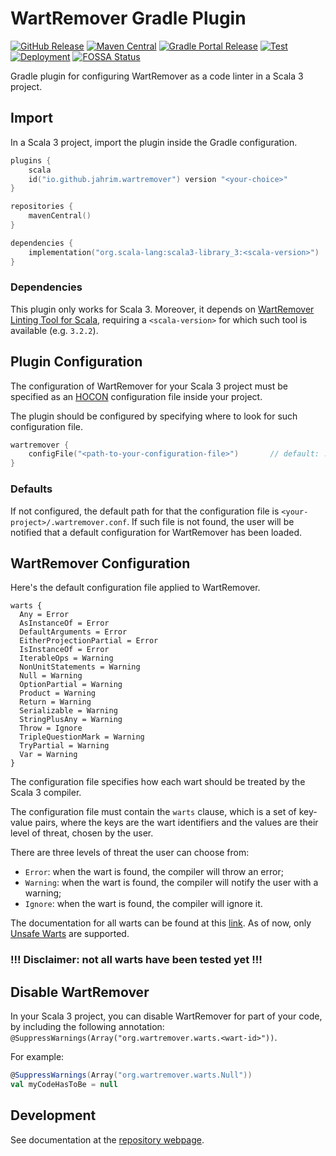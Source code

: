 # WartRemover Gradle Plugin

[![GitHub Release](https://img.shields.io/github/v/tag/ldss-project/wartremover-gradle-plugin?label=Github&color=blue)](https://github.com/ldss-project/wartremover-gradle-plugin/releases)
[![Maven Central](https://img.shields.io/maven-central/v/io.github.jahrim/wartremover?label=Maven%20Central&color=blue)](https://central.sonatype.com/artifact/io.github.jahrim/wartremover)
[![Gradle Portal Release](https://img.shields.io/gradle-plugin-portal/v/io.github.jahrim.wartremover?label=Gradle%20Plugin%20Portal&color=blue)](https://plugins.gradle.org/plugin/io.github.jahrim.wartremover)
[![Test](https://github.com/ldss-project/wartremover-gradle-plugin/actions/workflows/continuous-testing.yml/badge.svg)](https://github.com/ldss-project/wartremover-gradle-plugin/actions/workflows/continuous-testing.yml)
[![Deployment](https://github.com/ldss-project/wartremover-gradle-plugin/actions/workflows/continuous-deployment.yml/badge.svg)](https://github.com/ldss-project/wartremover-gradle-plugin/actions/workflows/continuous-deployment.yml)
[![FOSSA Status](https://app.fossa.io/api/projects/git%2Bgithub.com%2Fldss-project%2Fwartremover-gradle-plugin.svg)](https://fossa.com/)

Gradle plugin for configuring WartRemover as a code linter in a Scala 3 project.

## Import

In a Scala 3 project, import the plugin inside the Gradle configuration.

```kotlin
plugins {
    scala
    id("io.github.jahrim.wartremover") version "<your-choice>"
}

repositories { 
    mavenCentral() 
}

dependencies { 
    implementation("org.scala-lang:scala3-library_3:<scala-version>") 
}
```

### Dependencies

This plugin only works for Scala 3. Moreover, it depends on 
[WartRemover Linting Tool for Scala](https://github.com/wartremover/wartremover), requiring
a `<scala-version>` for which such tool is available (e.g. `3.2.2`).

## Plugin Configuration

The configuration of WartRemover for your Scala 3 project must be specified as an 
[HOCON](https://github.com/lightbend/config/blob/main/HOCON.md#hocon-human-optimized-config-object-notation) 
configuration file inside your project.

The plugin should be configured by specifying where to look for such configuration file. 

```kotlin
wartremover {
    configFile("<path-to-your-configuration-file>")       // default: .wartremover.conf
}
```

### Defaults
If not configured, the default path for that the configuration file is `<your-project>/.wartremover.conf`.
If such file is not found, the user will be notified that a default configuration for WartRemover has been
loaded.

## WartRemover Configuration

Here's the default configuration file applied to WartRemover.

```hocon
warts {                              
  Any = Error                             
  AsInstanceOf = Error               
  DefaultArguments = Error           
  EitherProjectionPartial = Error   
  IsInstanceOf = Error               
  IterableOps = Warning               
  NonUnitStatements = Warning         
  Null = Warning                      
  OptionPartial = Warning             
  Product = Warning                   
  Return = Warning                   
  Serializable = Warning             
  StringPlusAny = Warning            
  Throw = Ignore                   
  TripleQuestionMark = Warning       
  TryPartial = Warning               
  Var = Warning                      
}
```

The configuration file specifies how each wart should be treated by the Scala 3 compiler.

The configuration file must contain the `warts` clause, which is a set of key-value pairs, where the keys are the
wart identifiers and the values are their level of threat, chosen by the user.

There are three levels of threat the user can choose from:
- `Error`: when the wart is found, the compiler will throw an error;
- `Warning`: when the wart is found, the compiler will notify the user with a warning;
- `Ignore`: when the wart is found, the compiler will ignore it.

The documentation for all warts can be found at this [link](https://www.wartremover.org/doc/warts.html). As of now, only
[Unsafe Warts](https://github.com/wartremover/wartremover/blob/master/core/src/main/scala/org/wartremover/warts/Unsafe.scala)
are supported.

### !!! Disclaimer: not all warts have been tested yet !!!

## Disable WartRemover

In your Scala 3 project, you can disable WartRemover for part of your code, by including the following annotation:
`@SuppressWarnings(Array("org.wartremover.warts.<wart-id>"))`.

For example:
```scala
@SuppressWarnings(Array("org.wartremover.warts.Null"))
val myCodeHasToBe = null
```

## Development

See documentation at the [repository webpage](https://ldss-project.github.io/wartremover-gradle-plugin).
